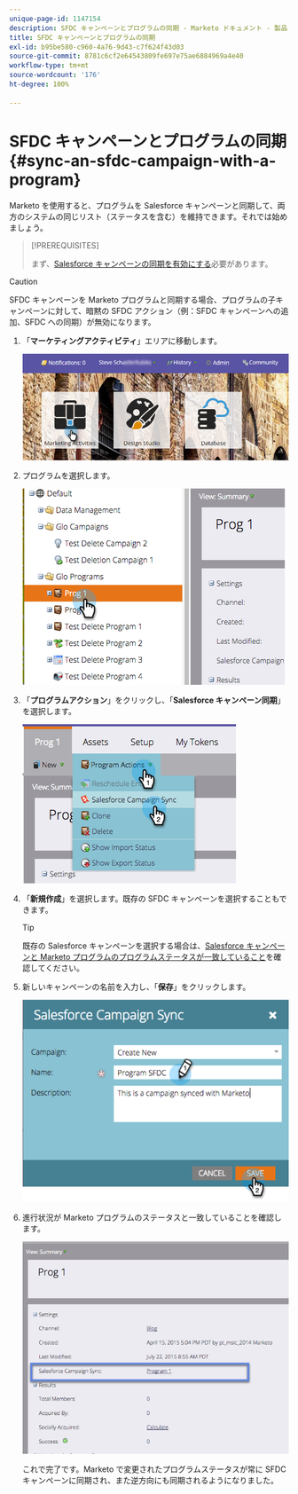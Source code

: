 ```yaml
---
unique-page-id: 1147154
description: SFDC キャンペーンとプログラムの同期 - Marketo ドキュメント - 製品ドキュメント
title: SFDC キャンペーンとプログラムの同期
exl-id: b95be580-c960-4a76-9d43-c7f624f43d03
source-git-commit: 8781c6cf2e64543809fe697e75ae6884969a4e40
workflow-type: tm+mt
source-wordcount: '176'
ht-degree: 100%

---
```


# SFDC キャンペーンとプログラムの同期 {#sync-an-sfdc-campaign-with-a-program}

Marketo を使用すると、プログラムを Salesforce キャンペーンと同期して、両方のシステムの同じリスト（ステータスを含む）を維持できます。それでは始めましょう。

>[!PREREQUISITES]
>
>まず、[Salesforce キャンペーンの同期を有効にする](/help/marketo/product-docs/crm-sync/salesforce-sync/setup/optional-steps/enable-disable-campaign-sync.md)必要があります。

>[!CAUTION]
>
>SFDC キャンペーンを Marketo プログラムと同期する場合、プログラムの子キャンペーンに対して、暗黙の SFDC アクション（例：SFDC キャンペーンへの追加、SFDC への同期）が無効になります。

1. 「**マーケティングアクティビティ**」エリアに移動します。

   ![](assets/login-marketing-activities-1.png)

1. プログラムを選択します。

   ![](assets/image2015-7-22-8-3a47-3a28.png)

1. 「**プログラムアクション**」をクリックし、「**Salesforce キャンペーン同期**」を選択します。

   ![](assets/image2015-7-22-8-3a48-3a5.png)

1. 「**新規作成**」を選択します。既存の SFDC キャンペーンを選択することもできます。

   >[!TIP]
   >
   >既存の Salesforce キャンペーンを選択する場合は、[Salesforce キャンペーンと Marketo プログラムのプログラムステータスが一致していること](/help/marketo/product-docs/crm-sync/salesforce-sync/sfdc-sync-details/how-to-match-program-statuses-and-salesforce-campaign-statuses-prior-to-sync.md)を確認してください。

1. 新しいキャンペーンの名前を入力し、「**保存**」をクリックします。

   ![](assets/image2015-7-22-8-3a57-3a19.png)

1. 進行状況が Marketo プログラムのステータスと一致していることを確認します。

   ![](assets/image2015-7-22-8-3a59-3a33.png)

   これで完了です。Marketo で変更されたプログラムステータスが常に SFDC キャンペーンに同期され、また逆方向にも同期されるようになりました。

